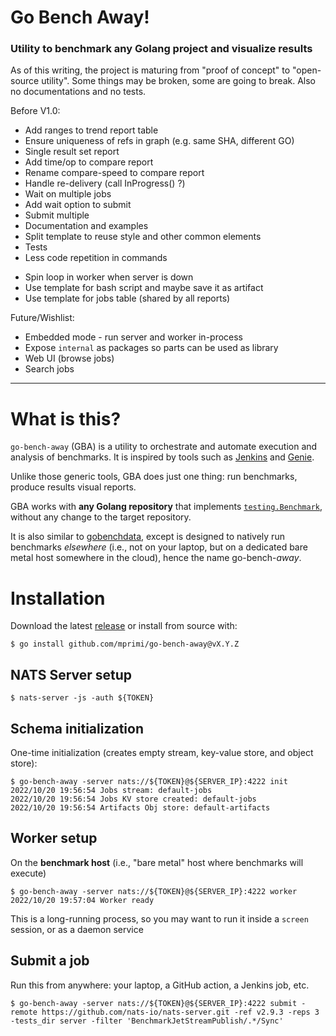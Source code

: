 # Go Bench Away!
### Utility to benchmark any Golang project and visualize results

As of this writing, the project is maturing from "proof of concept" to "open-source utility".
Some things may be broken, some are going to break. Also no documentations and no tests.


Before V1.0:
 * Add ranges to trend report table
 * Ensure uniqueness of refs in graph (e.g. same SHA, different GO)
 * Single result set report
 * Add time/op to compare report
 * Rename compare-speed to compare report
 * Handle re-delivery (call InProgress() ?)
 * Wait on multiple jobs
 * Add wait option to submit
 * Submit multiple
 * Documentation and examples
 * Split template to reuse style and other common elements
 * Tests
 * Less code repetition in commands
 - Spin loop in worker when server is down
 - Use template for bash script and maybe save it as artifact
 - Use template for jobs table (shared by all reports)

Future/Wishlist:
 * Embedded mode - run server and worker in-process
 * Expose `internal` as packages so parts can be used as library
 * Web UI (browse jobs)
 * Search jobs

---

# What is this?

`go-bench-away` (GBA) is a utility to orchestrate and automate execution and analysis of benchmarks. It is inspired by tools such as [Jenkins](https://www.jenkins.io) and [Genie](https://github.com/Netflix/genie).

Unlike those generic tools, GBA does just one thing: run benchmarks, produce results visual reports.

GBA works with **any Golang repository** that implements [`testing.Benchmark`](https://pkg.go.dev/testing#hdr-Benchmarks), without any change to the target repository.

It is also similar to [gobenchdata](https://github.com/bobheadxi/gobenchdata), except is designed to natively run benchmarks *elsewhere* (i.e., not on your laptop, but on a dedicated bare metal host somewhere in the cloud), hence the name go-bench-*away*.


# Installation

Download the latest [release](https://github.com/mprimi/go-bench-away/releases) or install from source with:

```
$ go install github.com/mprimi/go-bench-away@vX.Y.Z
```

## NATS Server setup
```
$ nats-server -js -auth ${TOKEN}
```

## Schema initialization
One-time initialization (creates empty stream, key-value store, and object store):
```
$ go-bench-away -server nats://${TOKEN}@${SERVER_IP}:4222 init
2022/10/20 19:56:54 Jobs stream: default-jobs
2022/10/20 19:56:54 Jobs KV store created: default-jobs
2022/10/20 19:56:54 Artifacts Obj store: default-artifacts
```

## Worker setup
On the **benchmark host** (i.e., "bare metal" host where benchmarks will execute)
```
$ go-bench-away -server nats://${TOKEN}@${SERVER_IP}:4222 worker
2022/10/20 19:57:04 Worker ready
```
This is a long-running process, so you may want to run it inside a `screen` session, or as a daemon service

## Submit a job
Run this from anywhere: your laptop, a GitHub action, a Jenkins job, etc.
```
$ go-bench-away -server nats://${TOKEN}@${SERVER_IP}:4222 submit -remote https://github.com/nats-io/nats-server.git -ref v2.9.3 -reps 3 -tests_dir server -filter 'BenchmarkJetStreamPublish/.*/Sync'
```
